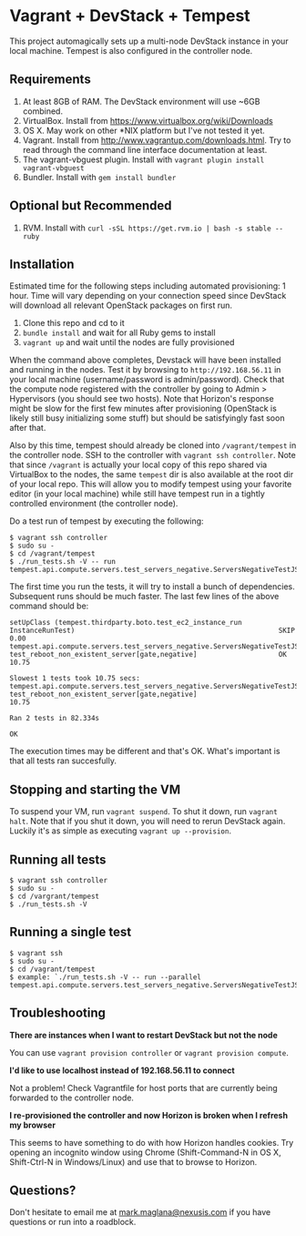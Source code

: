 # Vagrant + DevStack + Tempest

This project automagically sets up a multi-node DevStack instance in 
your local machine. Tempest is also configured in the controller node.

## Requirements

1. At least 8GB of RAM. The DevStack environment will use ~6GB combined.
1. VirtualBox. Install from https://www.virtualbox.org/wiki/Downloads
1. OS X. May work on other *NIX platform but I've not tested it yet.
1. Vagrant. Install from http://www.vagrantup.com/downloads.html. Try 
   to read through the command line interface documentation at least.
1. The vagrant-vbguest plugin. Install with `vagrant plugin install vagrant-vbguest`
1. Bundler. Install with `gem install bundler`

## Optional but Recommended

1. RVM. Install with `curl -sSL https://get.rvm.io | bash -s stable --ruby`

## Installation

Estimated time for the following steps including automated provisioning: 
1 hour. Time will vary depending on your connection speed since DevStack 
will download all relevant OpenStack packages on first run.

1. Clone this repo and cd to it
1. `bundle install` and wait for all Ruby gems to install
1. `vagrant up` and wait until the nodes are fully provisioned

When the command above completes, Devstack will have been installed and running 
in the nodes. Test it by browsing to `http://192.168.56.11` in your local machine
(username/password is admin/password). Check that the compute node registered 
with the controller by going to Admin > Hypervisors (you should see two hosts). 
Note that Horizon's response might be slow for the first few minutes after 
provisioning (OpenStack is likely still busy initializing some stuff) but should 
be satisfyingly fast soon after that.

Also by this time, tempest should already be cloned into `/vagrant/tempest` in 
the controller node. SSH to the controller with `vagrant ssh controller`. Note 
that since `/vagrant` is actually your local copy of this repo shared via 
VirtualBox to the nodes, the same `tempest` dir is also available at the root dir 
of your local repo. This will allow you to modify tempest using your favorite 
editor (in your local machine) while still have tempest run in a tightly 
controlled environment (the controller node).

Do a test run of tempest by executing the following:

    $ vagrant ssh controller
    $ sudo su -
    $ cd /vagrant/tempest
    $ ./run_tests.sh -V -- run tempest.api.compute.servers.test_servers_negative.ServersNegativeTestJSON.test_reboot_non_existent_server

The first time you run the tests, it will try to install a bunch of dependencies. 
Subsequent runs should be much faster. The last few lines of the above command 
should be:

    setUpClass (tempest.thirdparty.boto.test_ec2_instance_run
    InstanceRunTest)                                                  SKIP  0.00
    tempest.api.compute.servers.test_servers_negative.ServersNegativeTestJSON
    test_reboot_non_existent_server[gate,negative]                    OK  10.75
    
    Slowest 1 tests took 10.75 secs:
    tempest.api.compute.servers.test_servers_negative.ServersNegativeTestJSON
    test_reboot_non_existent_server[gate,negative]                        10.75
    
    Ran 2 tests in 82.334s
    
    OK

The execution times may be different and that's OK. What's important is that all 
tests ran succesfully.

## Stopping and starting the VM

To suspend your VM, run `vagrant suspend`. To shut it down, run `vagrant halt`. 
Note that if you shut it down, you will need to rerun DevStack again. Luckily 
it's as simple as executing `vagrant up --provision`.

## Running all tests

    $ vagrant ssh controller
    $ sudo su -
    $ cd /vargrant/tempest
    $ ./run_tests.sh -V

## Running a single test

    $ vagrant ssh
    $ sudo su -
    $ cd /vagrant/tempest
    $ example: `./run_tests.sh -V -- run --parallel tempest.api.compute.servers.test_servers_negative.ServersNegativeTestJSON.test_reboot_non_existent_server`


## Troubleshooting

**There are instances when I want to restart DevStack but not the node**

You can use `vagrant provision controller` or `vagrant provision compute`.


**I'd like to use localhost instead of 192.168.56.11 to connect**

Not a problem! Check Vagrantfile for host ports that are currently being
forwarded to the controller node.


**I re-provisioned the controller and now Horizon is broken when I refresh my browser**

This seems to have something to do with how Horizon handles cookies. Try opening an
incognito window using Chrome (Shift-Command-N in OS X, Shift-Ctrl-N in Windows/Linux)
and use that to browse to Horizon.


## Questions?

Don't hesitate to email me at mark.maglana@nexusis.com if you have questions or 
run into a roadblock.
